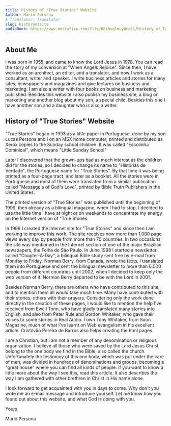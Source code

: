 ```yaml
---
title: History of "True Stories" Website
Author: Mario Persona
# Translator: translator
slug: historyofsite
audioBook: https://www.mediafire.com/file/68ihuqlmuy0na1l/History_of_True_Stories_Website.mp3/file
---
```


## About Me

I was born in 1955, and came to know the Lord Jesus in 1978\. You can read the story of my conversion at &quot;When Angels Rejoice&quot;. Since then, I have worked as an architect, an editor, and a translator, and now I work as a consultant, writer and speaker. I write business articles and stories for many sites, newspapers and magazines and give lectures on business and marketing. I am also a writer with four books on business and marketing published. Besides this website I also publish my business site, a blog on marketing and another blog about my son, a special child. Besides this one I have another son and a daughter who is also a writer.

## History of &quot;True Stories&quot; Website

&quot;True Stories&quot; began in 1993 as a little paper in Portuguese, done by my son Lucas Persona and I on an MSX home computer, printed and distributed as Xerox copies to the Sunday school children. It was called &quot;Escolinha Dominical&quot;, which means &quot;Little Sunday School&quot;

Later I discovered that the grown-ups had as much interest as the children did for the stories, so I decided to change its name to &quot;Histórias de Verdade&quot;, the Portuguese name for &quot;True Stories&quot;. By that time it was being printed as a four-page tract, and later as a booklet. All the stories were in Portuguese and most of them were translated from a similar publication called &quot;Message&#039;s of God&#039;s Love&quot;, printed by Bible Truth Publishers in the United States.

The printed version of &quot;True Stories&quot; was published until the beginning of 1999, then already as a bilingual magazine, when I had to stop. I decided to use the little time I have at night or on weekends to concentrate my energy on the Internet version of &quot;True Stories.

In 1996 I created the Internet site for &quot;True Stories&quot; and since then I am working to improve this work. The site receives now more than 1,000 page views every day by people from more than 70 countries. In two occasions the site was mentioned in the Internet section of one of the major Brazilian newspapers, the Folha de São Paulo. In June 1998 I started a newsletter called &quot;Chapter-A-Day&quot;, a bilingual Bible study sent free by e-mail from Monday to Friday. Norman Berry, from Canada, wrote the texts. I translated them into Portuguese and sent the bilingual newsletter to more than 6,000 people from different countries until 2002, when I decided to keep only the web version of it. Norman Berry departed to be with the Lord in 2001.

Besides Norman Berry, there are others who have contributed to this site, and to mention them all would take much time. Many have contributed with their stories, others with their prayers. Considering only the work done directly in the creation of these pages, I would like to mention the help I&#039;ve received from Ewell Tonn, who have gladly translated many stories into English, and also from Peter Rule and Gordon Whitaker, who gave their voices to some stories in Real Audio. I own Tony Whitaker, from Soon Magazine, much of what I&#039;ve learnt on Web evangelism in his excellent article. Cristóvão Pereira de Barros also helps creating the html pages.

I am a Christian, but I am not a member of any denomination or religious organization. I believe all those who were saved by the Lord Jesus Christ belong to the one body we find in the Bible, also called the church. Unfortunately the testimony of this one body, which was put under the care of men, was divided in hundreds of denominations and groups, becoming a &quot;great house&quot; where you can find all kinds of people. If you want to know a little more about the way I see this, read this article. It also describes the way I am gathered with other brethren in Christ in His name alone.

I look forward to get acquainted with you in days to come. Why don&#039;t you write me an e-mail message and introduce yourself. Let me know how you found out about this website, and what God is doing with you.

Yours,

Mario Persona